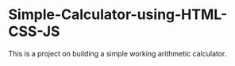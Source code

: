 # Simple-Calculator-using-HTML-CSS-JS
This is a project on building a simple working arithmetic calculator. 
